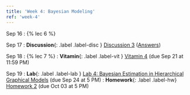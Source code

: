 ```yaml
---
title: 'Week 4: Bayesian Modeling'
ref: 'week-4'
---
```


Sep 16
: {% lec 6 %}

Sep 17
: **Discussion**{: .label .label-disc } [Discussion 3](https://drive.google.com/file/d/1TVTA-9sJOuKWSitbC58Vw0NmIKRl8TJ5/view?usp=sharing) ([Answers](https://drive.google.com/file/d/1tMV2hrvQzibjnACrz4LFzwa4zxFseOui/view?usp=sharing))

Sep 18
: {% lec 7 %}
: **Vitamin**{: .label .label-vit } [Vitamin 4](https://www.gradescope.com/courses/1104495) (due Sep 21 at 11:59 PM) 

Sep 19
: **Lab**{: .label .label-lab } [Lab 4: Bayesian Estimation in Hierarchical Graphical Models](https://data102.datahub.berkeley.edu/hub/user-redirect/git-pull?repo=https%3A%2F%2Fgithub.com%2Fds-102%2Ffa25-materials&branch=main&urlpath=lab%2Ftree%2Ffa25-materials%2Flab%2Flab04%2Flab04.ipynb) (due Sep 24 at 5 PM)
: **Homework**{: .label .label-hw} [Homework 2](https://data102.datahub.berkeley.edu/) (due Oct 03 at 5 PM)
